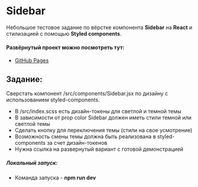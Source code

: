 # Sidebar

Небольшое тестовое задание по вёрстке компонента **Sidebar** на **React** и стилизацией с помощью **Styled components**.


#### Развёрнутый проект можно посмотреть тут:
- [GitHub Pages](https://rommcl.github.io/Test_MakvesGroup_Sidebar/)


## Задание:

Сверстать компонент /src/components/Sidebar.jsx по дизайну c использованием styled-components.

- В /src/index.scss есть дизайн-токены для светлой и темной темы
- В зависимости от prop color Sidebar должен иметь стили темной или светлой темы
- Сделать кнопку для переключения темы (стили на свое усмотрение)
- Возможность смены темы должна быть реализована в styled-components за счет дизайн-токенов
- Нужна ссылка на развернутый вариант с готовой демонстрацией

##### Локальный запуск:
- Команда запуска - **npm run dev**
